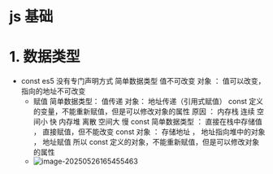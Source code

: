 # js 基础
# 1. 数据类型
  - const 
    es5 没有专门声明方式
    简单数据类型 值不可改变
    对象 ： 值可以改变，指向的地址不可改变
    - 赋值
    简单数据类型： 值传递
    对象： 地址传递（引用式赋值）
    const 定义的变量，不能重新赋值，但是可以修改对象的属性
    原因 ： 
    内存栈 连续 空间小 快
    内存堆 离散 空间大 慢
    const 简单数据类型 ： 直接在栈中存储值 ， 直接赋值，但不能改变
    const 对象 ： 存储地址 ， 地址指向堆中的对象 ， 地址赋值
    所以 const 定义的对象，不能重新赋值，但是可以修改对象的属性
    - ![image-20250526165455463](C:\Users\HP\AppData\Roaming\Typora\typora-user-images\image-20250526165455463.png)